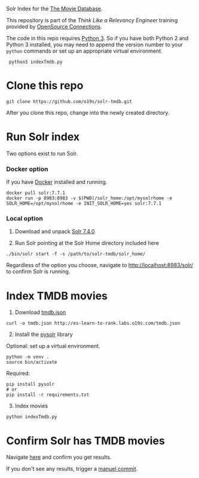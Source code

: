 Solr Index for the [The Movie Database](http://themoviedb.com).

This repository is part of the _Think Like a Relevancy Engineer_ training provided by [OpenSource Connections](https://opensourceconnections.com/events/training/).

The code in this repo requires [Python 3](https://www.python.org/downloads/). So if you have both Python 2 and Python 3 installed, you may need to append the version number to your `python` commands or set up an appropriate virtual environment.

```
 python3 indexTmdb.py
```

# Clone this repo

```
git clone https://github.com/o19s/solr-tmdb.git
```

After you clone this repo, change into the newly created directory.

# Run Solr index

Two options exist to run Solr.

### Docker option

If you have [Docker](https://www.docker.com/products/docker-desktop) installed and running.

```
docker pull solr:7.7.1
docker run -p 8983:8983 -v $(PWD)/solr_home:/opt/mysolrhome -e SOLR_HOME=/opt/mysolrhome -e INIT_SOLR_HOME=yes solr:7.7.1
```

### Local option

1. Download and unpack [Solr 7.4.0](http://archive.apache.org/dist/lucene/solr/7.4.0/solr-7.4.0.zip)

2. Run Solr pointing at the Solr Home directory included here

```
./bin/solr start -f -s /path/to/solr-tmdb/solr_home/
```

Regardless of the option you choose, navigate to [http://localhost:8983/solr/](http://localhost:8983/solr/) to confirm Solr is running.

# Index TMDB movies

1. Download [tmdb.json](http://es-learn-to-rank.labs.o19s.com/tmdb.json)

```
curl -o tmdb.json http://es-learn-to-rank.labs.o19s.com/tmdb.json
```

2. Install the [pysolr](https://github.com/django-haystack/pysolr) library

Optional: set up a virtual environment.

```
python -m venv .
source bin/activate
```

Required:

```
pip install pysolr
# or
pip install -r requirements.txt
```

3. Index movies

```
python indexTmdb.py
```

# Confirm Solr has TMDB movies

Navigate [here](http://localhost:8983/solr/tmdb/select?q=title:lego) and confirm you get results.

If you don't see any results, trigger a [manuel commit](localhost:8983/solr/tmdb/update?commit=true).
